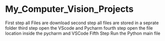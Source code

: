 # My_Computer_Vision_Projects
First step all Files are download 
second step all files are stored in a seprate folder
third step open the VScode and Pycharm 
fourth step open the file location inside the pycharm and VSCode
Fifth Step Run the Python main file 
